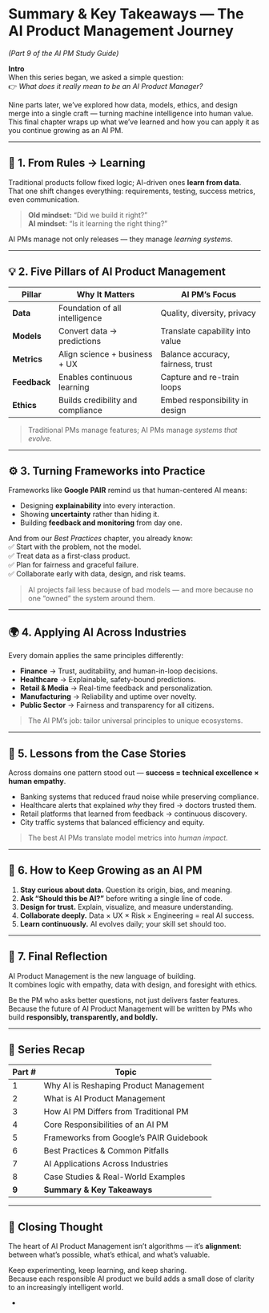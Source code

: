 # Summary & Key Takeaways — The AI Product Management Journey  
*(Part 9 of the AI PM Study Guide)*

**Intro**  
When this series began, we asked a simple question:  
👉 *What does it really mean to be an AI Product Manager?*  

Nine parts later, we’ve explored how data, models, ethics, and design merge into a single craft — turning machine intelligence into human value.  
This final chapter wraps up what we’ve learned and how you can apply it as you continue growing as an AI PM.  

---

## 🧭 1. From Rules → Learning  

Traditional products follow fixed logic; AI-driven ones **learn from data**.  
That one shift changes everything: requirements, testing, success metrics, even communication.  

> **Old mindset:** “Did we build it right?”  
> **AI mindset:** “Is it learning the right thing?”  

AI PMs manage not only releases — they manage *learning systems*.  

---

## 💡 2. Five Pillars of AI Product Management  

| **Pillar** | **Why It Matters** | **AI PM’s Focus** |
|-------------|--------------------|--------------------|
| **Data** | Foundation of all intelligence | Quality, diversity, privacy |
| **Models** | Convert data → predictions | Translate capability into value |
| **Metrics** | Align science + business + UX | Balance accuracy, fairness, trust |
| **Feedback** | Enables continuous learning | Capture and re-train loops |
| **Ethics** | Builds credibility and compliance | Embed responsibility in design |

> Traditional PMs manage features; AI PMs manage *systems that evolve.*

---

## ⚙️ 3. Turning Frameworks into Practice  

Frameworks like **Google PAIR** remind us that human-centered AI means:  
- Designing **explainability** into every interaction.  
- Showing **uncertainty** rather than hiding it.  
- Building **feedback and monitoring** from day one.  

And from our *Best Practices* chapter, you already know:  
✅ Start with the problem, not the model.  
✅ Treat data as a first-class product.  
✅ Plan for fairness and graceful failure.  
✅ Collaborate early with data, design, and risk teams.  

> AI projects fail less because of bad models — and more because no one “owned” the system around them.  

---

## 🌍 4. Applying AI Across Industries  

Every domain applies the same principles differently:  

- **Finance** → Trust, auditability, and human-in-loop decisions.  
- **Healthcare** → Explainable, safety-bound predictions.  
- **Retail & Media** → Real-time feedback and personalization.  
- **Manufacturing** → Reliability and uptime over novelty.  
- **Public Sector** → Fairness and transparency for all citizens.  

> The AI PM’s job: tailor universal principles to unique ecosystems.  

---

## 🧩 5. Lessons from the Case Stories  

Across domains one pattern stood out — **success = technical excellence × human empathy**.  

- Banking systems that reduced fraud noise while preserving compliance.  
- Healthcare alerts that explained *why* they fired → doctors trusted them.  
- Retail platforms that learned from feedback → continuous discovery.  
- City traffic systems that balanced efficiency and equity.  

> The best AI PMs translate model metrics into *human impact.*  

---

## 🚀 6. How to Keep Growing as an AI PM  

1. **Stay curious about data.** Question its origin, bias, and meaning.  
2. **Ask “Should this be AI?”** before writing a single line of code.  
3. **Design for trust.** Explain, visualize, and measure understanding.  
4. **Collaborate deeply.** Data × UX × Risk × Engineering = real AI success.  
5. **Learn continuously.** AI evolves daily; your skill set should too.  

---

## 💬 7. Final Reflection  

AI Product Management is the new language of building.  
It combines logic with empathy, data with design, and foresight with ethics.  

Be the PM who asks better questions, not just delivers faster features.  
Because the future of AI Product Management will be written by PMs who build **responsibly, transparently, and boldly.**

---

## 📘 Series Recap  

| **Part #** | **Topic** |
|-------------|-----------|
| 1 | Why AI is Reshaping Product Management |
| 2 | What is AI Product Management |
| 3 | How AI PM Differs from Traditional PM |
| 4 | Core Responsibilities of an AI PM |
| 5 | Frameworks from Google’s PAIR Guidebook |
| 6 | Best Practices & Common Pitfalls |
| 7 | AI Applications Across Industries |
| 8 | Case Studies & Real-World Examples |
| **9** | **Summary & Key Takeaways** |

---

## 🏁 Closing Thought  

The heart of AI Product Management isn’t algorithms — it’s **alignment**: between what’s possible, what’s ethical, and what’s valuable.  

Keep experimenting, keep learning, and keep sharing.  
Because each responsible AI product we build adds a small dose of clarity to an increasingly intelligent world.  

-
